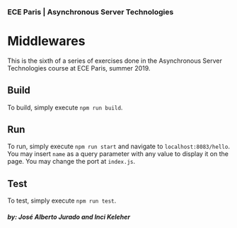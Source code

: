 ### ECE Paris | Asynchronous Server Technologies

# Middlewares

This is the sixth of a series of exercises done in the Asynchronous Server Technologies course 
at ECE Paris, summer 2019.

## Build

To build, simply execute `npm run build`.

## Run

To run, simply execute `npm run start` and navigate to `localhost:8083/hello`. You may insert `name`
 as a query parameter with any value to display it on the page. You may change the port at
`index.js`.

## Test

To test, simply execute `npm run test`.

##### by: José Alberto Jurado and Inci Keleher


